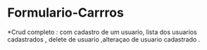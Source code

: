 # Formulario-Carrros
*Crud completo : com cadastro de um usuario, lista dos usuarios cadastrados , delete de usuario ,alteraçao de usuario cadastrado .

